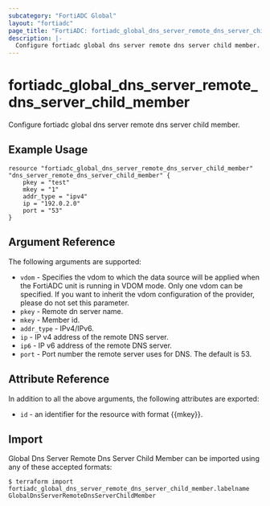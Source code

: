 ```yaml
---
subcategory: "FortiADC Global"
layout: "fortiadc"
page_title: "FortiADC: fortiadc_global_dns_server_remote_dns_server_child_member"
description: |-
  Configure fortiadc global dns server remote dns server child member.
---
```


# fortiadc_global_dns_server_remote_dns_server_child_member
Configure fortiadc global dns server remote dns server child member.

## Example Usage
```hcl
resource "fortiadc_global_dns_server_remote_dns_server_child_member" "dns_server_remote_dns_server_child_member" {
	pkey = "test"
	mkey = "1"
	addr_type = "ipv4"
	ip = "192.0.2.0"
	port = "53"
}

```

## Argument Reference

The following arguments are supported:

* `vdom` - Specifies the vdom to which the data source will be applied when the FortiADC unit is running in VDOM mode. Only one vdom can be specified. If you want to inherit the vdom configuration of the provider, please do not set this parameter.
* `pkey` - Remote dn server name.
* `mkey` - Member id.
* `addr_type` - IPv4/IPv6.
* `ip` - IP v4 address of the remote DNS server.
* `ip6` - IP v6 address of the remote DNS server.
* `port` - Port number the remote server uses for DNS. The default is 53.


## Attribute Reference

In addition to all the above arguments, the following attributes are exported:
* `id` - an identifier for the resource with format {{mkey}}.

## Import
 Global Dns Server Remote Dns Server Child Member can be imported using any of these accepted formats:
```
$ terraform import fortiadc_global_dns_server_remote_dns_server_child_member.labelname GlobalDnsServerRemoteDnsServerChildMember
```
